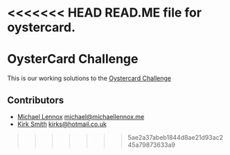<<<<<<< HEAD
READ.ME file for oystercard.
=======
# OysterCard Challenge

This is our working solutions to the [Oystercard Challenge](https://github.com/makersacademy/course/tree/master/oystercard)

## Contributors

* [Michael Lennox](https://github.com/michaellennox) michael@michaellennox.me
* [Kirk Smith](https://github.com/SmithKirk) kirks@hotmail.co.uk
>>>>>>> 5ae2a37abeb1844d8ae21d93ac245a79873633a9
